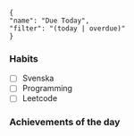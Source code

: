 <div data-timeline="{{date:DDD}}"></div>


```todoist
{
"name": "Due Today",
"filter": "(today | overdue)"
}
```

### Habits
- [ ] Svenska
- [ ] Programming
- [ ] Leetcode

### Achievements of the day
